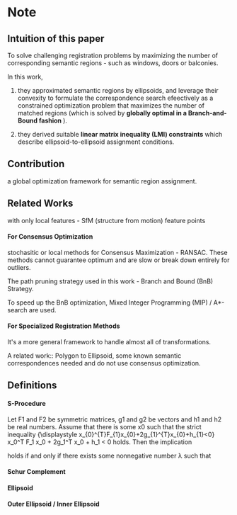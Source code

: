 Note
=====

## Intuition of this paper
To solve challenging registration problems by maximizing the number of corresponding semantic regions - such as windows, doors or balconies.

In this work, 

1. they approximated semantic regions by ellipsoids, and leverage their convexity to formulate the correspondence search efeectively 
as a constrained optimization problem that maximizes the number of matched regions 
(which is solved by <strong>globally optimal in a Branch-and-Bound fashion </strong>).

2. they derived suitable <strong>linear matrix inequality (LMI) constraints</strong> which describe ellipsoid-to-ellipsoid assignment conditions.

## Contribution
a global optimization framework for semantic region assignment.

## Related Works 

with only local features - SfM (structure from motion) feature points

#### For Consensus Optimization
stochasitic or local methods for Consensus Maximization - RANSAC. 
These methods cannot guarantee optimum and are slow or break down entirely for outliers.

The path pruning strategy used in this work - Branch and Bound (BnB) Strategy.

To speed up the BnB optimization, Mixed Integer Programming (MIP) / A*-search are used.


#### For Specialized Registration Methods
It's a more general framework to handle almost all of transformations.

A related work:: Polygon to Ellipsoid, some known semantic correspondences needed and do not use consensus optimization.


## Definitions

#### S-Procedure
Let F1 and F2 be symmetric matrices, g1 and g2 be vectors and h1 and h2 be real numbers. Assume that there is some x0 such that the strict inequality {\displaystyle x_{0}^{T}F_{1}x_{0}+2g_{1}^{T}x_{0}+h_{1}<0} x_0^T F_1 x_0 + 2g_1^T x_0 + h_1 < 0 holds. Then the implication

[](https://wikimedia.org/api/rest_v1/media/math/render/svg/92f6a24cb68cf7417dbf1a7117a342160d104ea4)
holds if and only if there exists some nonnegative number λ such that
[](https://wikimedia.org/api/rest_v1/media/math/render/svg/e7efec5d5b2d3382738518b7ab263798eabe63c6)

#### Schur Complement

#### Ellipsoid

#### Outer Ellipsoid / Inner Ellipsoid




